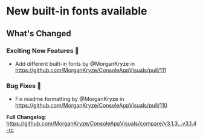 # New built-in fonts available

## What's Changed
### Exciting New Features 🎉
* Add different built-in fonts by @MorganKryze in https://github.com/MorganKryze/ConsoleAppVisuals/pull/111
### Bug Fixes 🐛
* Fix readme formatting by @MorganKryze in https://github.com/MorganKryze/ConsoleAppVisuals/pull/110


**Full Changelog**: https://github.com/MorganKryze/ConsoleAppVisuals/compare/v3.1.3...v3.1.4-rc